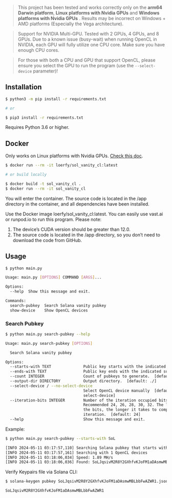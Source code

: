> This project has been tested and works correctly only on the **arm64 Darwin platform**, **Linux platforms with Nvidia GPUs** and **Windows platforms with Nvidia GPUs** . Results may be incorrect on Windows + AMD platforms (Especially the Vega architecture).

> Support for NVIDIA Multi-GPU. Tested with 2 GPUs, 4 GPUs, and 8 GPUs. Due to a known issue (busy-wait) when running OpenCL in NVIDIA, each GPU will fully utilize one CPU core. Make sure you have enough CPU cores.

> For those with both a CPU and GPU that support OpenCL, please ensure you select the GPU to run the program (use the `--select-device` parameter)!

## Installation

```bash
$ python3 -m pip install -r requirements.txt

# or

$ pip3 install -r requirements.txt
```

Requires Python 3.6 or higher.

## Docker

Only works on Linux platforms with Nvidia GPUs. [Check this doc](https://docs.nvidia.com/datacenter/cloud-native/container-toolkit/latest/install-guide.html#installation).

```bash
$ docker run --rm -it loerfy/sol_vanity_cl:latest

# or build locally

$ docker build -t sol_vanity_cl .
$ docker run --rm -it sol_vanity_cl
```

You will enter the container. The source code is located in the /app directory in the container, and all dependencies have been installed.

Use the Docker image loerfy/sol_vanity_cl:latest. You can easily use vast.ai or runpod.io to run this program. Please note:

1. The device’s CUDA version should be greater than 12.0.
2. The source code is located in the /app directory, so you don’t need to download the code from GitHub.

## Usage

```bash
$ python main.py

Usage: main.py [OPTIONS] COMMAND [ARGS]...

Options:
  --help  Show this message and exit.

Commands:
  search-pubkey  Search Solana vanity pubkey
  show-device    Show OpenCL devices
```

### Search Pubkey

```bash
$ python main.py search-pubkey --help

Usage: main.py search-pubkey [OPTIONS]

  Search Solana vanity pubkey

Options:
  --starts-with TEXT              Public key starts with the indicated prefix.
  --ends-with TEXT                Public key ends with the indicated suffix.
  --count INTEGER                 Count of pubkeys to generate.  [default: 1]
  --output-dir DIRECTORY          Output directory.  [default: ./]
  --select-device / --no-select-device
                                  Select OpenCL device manually  [default: no-
                                  select-device]
  --iteration-bits INTEGER        Number of the iteration occupied bits.
                                  Recommended 24, 26, 28, 30, 32. The larger
                                  the bits, the longer it takes to complete an
                                  iteration.  [default: 24]
  --help                          Show this message and exit.
```

Example:

```bash
$ python main.py search-pubkey --starts-with SoL

[INFO 2024-05-11 03:17:57,110] Searching Solana pubkey that starts with 'SoL' and ends with ''
[INFO 2024-05-11 03:17:57,161] Searching with 1 OpenCL devices
[INFO 2024-05-11 03:18:06,034] Speed: 1.89 MH/s
[INFO 2024-05-11 03:18:06,036] Found: SoLJqsivM2R8Y2GXhfvKJoFM1aDAsmwMBLbbFwAZWR1
```

Verify Keypairs file via Solana CLI:

```bash
$ solana-keygen pubkey SoLJqsivM2R8Y2GXhfvKJoFM1aDAsmwMBLbbFwAZWR1.json

SoLJqsivM2R8Y2GXhfvKJoFM1aDAsmwMBLbbFwAZWR1
```
